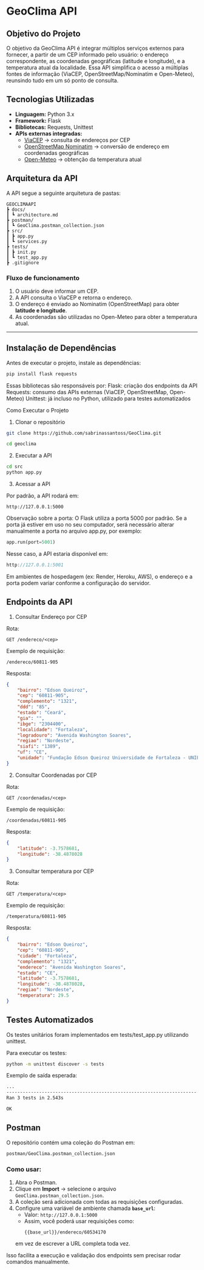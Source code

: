 # GeoClima API

## Objetivo do Projeto
O objetivo da GeoClima API é integrar múltiplos serviços externos para fornecer, a partir de um CEP informado pelo usuário:
o endereço correspondente, as coordenadas geográficas (latitude e longitude), e a temperatura atual da localidade.
Essa API simplifica o acesso a múltiplas fontes de informação (ViaCEP, OpenStreetMap/Nominatim e Open-Meteo), reunsindo tudo em um só ponto de consulta.

## Tecnologias Utilizadas
- **Linguagem:** Python 3.x  
- **Framework:** Flask  
- **Bibliotecas:** Requests, Unittest  
- **APIs externas integradas:**
  - [ViaCEP](https://viacep.com.br/) → consulta de endereços por CEP  
  - [OpenStreetMap Nominatim](https://nominatim.openstreetmap.org/) → conversão de endereço em coordenadas geográficas  
  - [Open-Meteo](https://open-meteo.com/) → obtenção da temperatura atual  

## Arquitetura da API

A API segue a seguinte arquitetura de pastas:
```text
GEOCLIMAAPI
┣ docs/
┃ ┗ architecture.md
┣ postman/
┃ ┗ GeoClima.postman_collection.json
┣ src/
┃ ┣ app.py
┃ ┗ services.py
┣ tests/
┃ ┣ init.py
┃ ┗ test_app.py
┣ .gitignore
```

### Fluxo de funcionamento
1. O usuário deve informar um CEP.  
2. A API consulta o ViaCEP e retorna o endereço.  
3. O endereço é enviado ao Nominatim (OpenStreetMap) para obter **latitude e longitude**.  
4. As coordenadas são utilizadas no Open-Meteo para obter a temperatura atual.  

---

## Instalação de Dependências

Antes de executar o projeto, instale as dependências:

```bash
pip install flask requests
```
Essas bibliotecas são responsáveis por:
Flask: criação dos endpoints da API
Requests: consumo das APIs externas (ViaCEP, OpenStreetMap, Open-Meteo)
Unittest: já incluso no Python, utilizado para testes automatizados

Como Executar o Projeto
1. Clonar o repositório
```bash
git clone https://github.com/sabrinassantoss/GeoClima.git
```
```bash
cd geoclima
```
2. Executar a API
```bash
cd src
python app.py
```
3. Acessar a API

Por padrão, a API rodará em:
```http
http://127.0.0.1:5000
```
Observação sobre a porta:
O Flask utiliza a porta 5000 por padrão.
Se a porta já estiver em uso no seu computador, será necessário alterar manualmente a porta no arquivo app.py, por exemplo:
```python
app.run(port=5001)
```
Nesse caso, a API estaria disponível em:
```cpp
http://127.0.0.1:5001
```
Em ambientes de hospedagem (ex: Render, Heroku, AWS), o endereço e a porta podem variar conforme a configuração do servidor.

## Endpoints da API
1. Consultar Endereço por CEP

Rota:

```http
GET /endereco/<cep>
```
Exemplo de requisição:
```http
/endereco/60811-905
```
Resposta:
```json
{
    "bairro": "Edson Queiroz",
    "cep": "60811-905",
    "complemento": "1321",
    "ddd": "85",
    "estado": "Ceará",
    "gia": "",
    "ibge": "2304400",
    "localidade": "Fortaleza",
    "logradouro": "Avenida Washington Soares",
    "regiao": "Nordeste",
    "siafi": "1389",
    "uf": "CE",
    "unidade": "Fundação Edson Queiroz Universidade de Fortaleza - UNIFOR"
}
```
2. Consultar Coordenadas por CEP

Rota:

```http
GET /coordenadas/<cep>
```
Exemplo de requisição:

```http
/coordenadas/60811-905
```
Resposta:

```json
{
    "latitude": -3.7578681,
    "longitude": -38.4878028
}
```
3. Consultar temperatura por CEP

Rota:

```http
GET /temperatura/<cep>
```
Exemplo de requisição:
```http
/temperatura/60811-905
```
Resposta:
```json
{
    "bairro": "Edson Queiroz",
    "cep": "60811-905",
    "cidade": "Fortaleza",
    "complemento": "1321",
    "endereco": "Avenida Washington Soares",
    "estado": "CE",
    "latitude": -3.7578681,
    "longitude": -38.4878028,
    "regiao": "Nordeste",
    "temperatura": 29.5
}
```
## Testes Automatizados
Os testes unitários foram implementados em tests/test_app.py utilizando unittest.

Para executar os testes:
```bash
python -m unittest discover -s tests
```
Exemplo de saída esperada:
```bash
...
----------------------------------------------------------------------
Ran 3 tests in 2.543s

OK
```
## Postman
O repositório contém uma coleção do Postman em:
```bash
postman/GeoClima.postman_collection.json
```
### Como usar:
1. Abra o Postman.  
2. Clique em **Import** → selecione o arquivo `GeoClima.postman_collection.json`.  
3. A coleção será adicionada com todas as requisições configuradas.  
4. Configure uma variável de ambiente chamada **`base_url`**:  
   - Valor: `http://127.0.0.1:5000`  
   - Assim, você poderá usar requisições como:  
     ```
     {{base_url}}/endereco/60534170
     ```
   em vez de escrever a URL completa toda vez.  

Isso facilita a execução e validação dos endpoints sem precisar rodar comandos manualmente.
